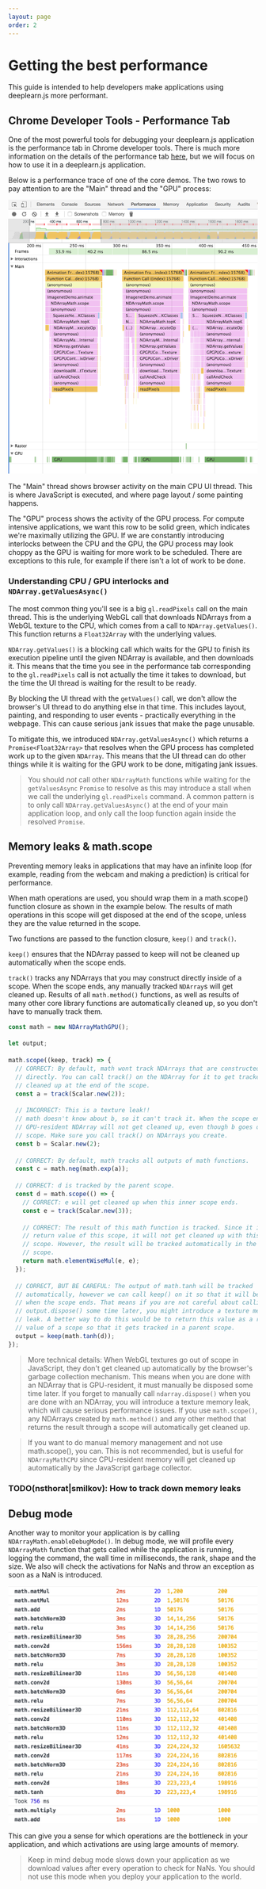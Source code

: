 ```yaml
---
layout: page
order: 2
---
```

# Getting the best performance

This guide is intended to help developers make applications using deeplearn.js
more performant.

## Chrome Developer Tools - Performance Tab

One of the most powerful tools for debugging your deeplearn.js application is
the performance tab in Chrome developer tools. There is much more information
on the details of the performance tab
[here](https://developers.google.com/web/tools/chrome-devtools/evaluate-performance/),
but we will focus on how to use it in a deeplearn.js application.

Below is a performance trace of one of the core demos. The two rows to pay
attention to are the "Main" thread and the "GPU" process:

![Chrome Developer Tools - Performance tab](devtools-performance.png "Chrome Developer Tools - Performance tab")

The "Main" thread shows browser activity on the main CPU UI thread. This is
where JavaScript is executed, and where page layout / some painting happens.

The "GPU" process shows the activity of the GPU process. For compute intensive
applications, we want this row to be solid green, which indicates we're maximally
utilizing the GPU. If we are constantly introducing interlocks between the CPU
and the GPU, the GPU process may look choppy as the GPU is waiting for more work
to be scheduled. There are exceptions to this rule, for example if there isn't a
lot of work to be done.


### Understanding CPU / GPU interlocks and `NDArray.getValuesAsync()`

The most common thing you'll see is a big `gl.readPixels` call on the main thread.
This is the underlying WebGL call that downloads NDArrays from a WebGL texture
to the CPU, which comes from a call to `NDArray.getValues()`. This function returns a
`Float32Array` with the underlying values.

`NDArray.getValues()` is a blocking call which waits for the GPU to finish its
execution pipeline until the given NDArray is available, and then downloads it.
This means that the time you see in the performance tab corresponding to the
`gl.readPixels` call is not actually the time it takes to download, but the
time the UI thread is waiting for the result to be ready.

By blocking the UI thread with the `getValues()` call, we don't allow the
browser's UI thread to do anything else in that time. This includes layout,
painting, and responding to user events - practically everything in the webpage.
This can cause serious jank issues that make the page unusable.

To mitigate this, we introduced `NDArray.getValuesAsync()` which returns a
`Promise<Float32Array>` that resolves when the GPU process has completed work
up to the given `NDArray`. This means that the UI thread can do other things
while it is waiting for the GPU work to be done, mitigating jank issues.

> You should *not* call other `NDArrayMath` functions while waiting for the `getValuesAsync`
`Promise` to resolve as this may introduce a stall when we call the underlying
`gl.readPixels` command. A common pattern is to only call `NDArray.getValuesAsync()`
at the end of your main application loop, and only call the loop function again inside the resolved
`Promise`.


## Memory leaks & math.scope

Preventing memory leaks in applications that may have an infinite loop
(for example, reading from the webcam and making a prediction) is critical for
performance.

When math operations are used, you should wrap them in a math.scope() function
closure as shown in the example below. The results of math operations in this
scope will get disposed at the end of the scope, unless they are the value
returned in the scope.

Two functions are passed to the function closure, `keep()` and `track()`.

`keep()` ensures that the NDArray passed to keep will not be cleaned up
automatically when the scope ends.

`track()` tracks any NDArrays that you may construct directly inside of a
scope. When the scope ends, any manually tracked `NDArray`s will get
cleaned up. Results of all `math.method()` functions, as well as results of
many other core library functions are automatically cleaned up, so you don't
have to manually track them.

```ts
const math = new NDArrayMathGPU();

let output;

math.scope((keep, track) => {
  // CORRECT: By default, math wont track NDArrays that are constructed
  // directly. You can call track() on the NDArray for it to get tracked and
  // cleaned up at the end of the scope.
  const a = track(Scalar.new(2));

  // INCORRECT: This is a texture leak!!
  // math doesn't know about b, so it can't track it. When the scope ends, the
  // GPU-resident NDArray will not get cleaned up, even though b goes out of
  // scope. Make sure you call track() on NDArrays you create.
  const b = Scalar.new(2);

  // CORRECT: By default, math tracks all outputs of math functions.
  const c = math.neg(math.exp(a));

  // CORRECT: d is tracked by the parent scope.
  const d = math.scope(() => {
    // CORRECT: e will get cleaned up when this inner scope ends.
    const e = track(Scalar.new(3));

    // CORRECT: The result of this math function is tracked. Since it is the
    // return value of this scope, it will not get cleaned up with this inner
    // scope. However, the result will be tracked automatically in the parent
    // scope.
    return math.elementWiseMul(e, e);
  });

  // CORRECT, BUT BE CAREFUL: The output of math.tanh will be tracked
  // automatically, however we can call keep() on it so that it will be kept
  // when the scope ends. That means if you are not careful about calling
  // output.dispose() some time later, you might introduce a texture memory
  // leak. A better way to do this would be to return this value as a return
  // value of a scope so that it gets tracked in a parent scope.
  output = keep(math.tanh(d));
});
```

> More technical details: When WebGL textures go out of scope in JavaScript,
they don't get cleaned up automatically by the browser's garbage collection
mechanism. This means when you are done with an NDArray that is GPU-resident,
it must manually be disposed some time later. If you forget to manually call
`ndarray.dispose()` when you are done with an NDArray, you will introduce
a texture memory leak, which will cause serious performance issues.
If you use `math.scope()`, any NDArrays created by `math.method()` and
any other method that returns the result through a scope will automatically
get cleaned up.


> If you want to do manual memory management and not use math.scope(), you can.
This is not recommended, but is useful for `NDArrayMathCPU` since CPU-resident
memory will get cleaned up automatically by the JavaScript garbage collector.

### TODO(nsthorat|smilkov): How to track down memory leaks

## Debug mode

Another way to monitor your application is by calling
`NDArrayMath.enableDebugMode()`. In debug mode, we will profile every
`NDArrayMath` function that gets called while the application is running,
logging the command, the wall time in milliseconds, the rank, shape and the
size. We also will check the activations for NaNs and throw an exception as soon as a NaN is introduced.

![NDArrayMath.enableDebugMode](debugmode.png "NDArrayMath.enableDebugMode")

This can give you a sense for which operations are the bottleneck in
your application, and which activations are using large amounts of memory.

> Keep in mind debug mode slows down your application as we download values
after every operation to check for NaNs. You should not use this mode when
you deploy your application to the world.
